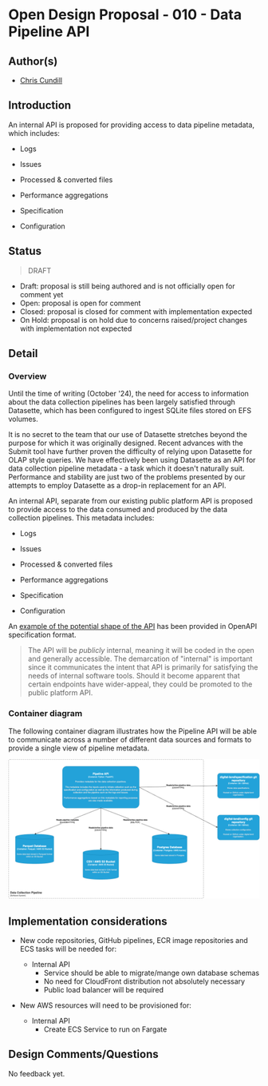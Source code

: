 # Open Design Proposal - 010 - Data Pipeline API

## Author(s)

 * [Chris Cundill](chrisc@diligentsoft.co)

## Introduction

An internal API is proposed for providing access to data pipeline metadata, which includes:

* Logs

* Issues

* Processed & converted files

* Performance aggregations

* Specification

* Configuration


## Status

> DRAFT

 * Draft: proposal is still being authored and is not officially open for comment yet
 * Open: proposal is open for comment
 * Closed: proposal is closed for comment with implementation expected
 * On Hold: proposal is on hold due to concerns raised/project changes with implementation not expected

## Detail

### Overview

Until the time of writing (October '24), the need for access to information about the data collection pipelines has been largely satisfied through Datasette, which has been configured to ingest SQLite files stored on EFS volumes.

It is no secret to the team that our use of Datasette stretches beyond the purpose for which it was originally designed. Recent advances with the Submit tool have further proven the difficulty of relying upon Datasette for OLAP style queries.  We have effectively been using Datasette as an API for data collection pipeline metadata - a task which it doesn't naturally suit.  Performance and stability are just two of the problems presented by our attempts to employ Datasette as a drop-in replacement for an API.

An internal API, separate from our existing public platform API is proposed to provide access to the data consumed and produced by the data collection pipelines.  This metadata includes:

* Logs

* Issues

* Processed & converted files

* Performance aggregations

* Specification

* Configuration

An [example of the potential shape of the API](https://app.swaggerhub.com/apis/CHRISCUNDILL_1/data-collection-pipelines/1.0.0-oas3.1) has been provided in OpenAPI specification format.

> The API will be _publicly_ internal, meaning it will be coded in the open and generally accessible.  The demarcation of "internal"
is important since it communicates the intent that API is primarily for satisfying the needs of internal software tools. 
> Should it become apparent that certain endpoints have wider-appeal, they could be promoted to the public platform API.

### Container diagram

The following container diagram illustrates how the Pipeline API will be able to communicate across a number of different data sources and formats to provide a single view of pipeline metadata.

![Data Pipelines System Context](/images/proposals/010-data-pipeline-api/containers.drawio.png)

## Implementation considerations

* New code repositories, GitHub pipelines, ECR image repositories and ECS tasks will be needed for:

  * Internal API
    * Service should be able to migrate/mange own database schemas
    * No need for CloudFront distribution not absolutely necessary
    * Public load balancer will be required

* New AWS resources will need to be provisioned for:

  * Internal API
    * Create ECS Service to run on Fargate


## Design Comments/Questions

No feedback yet.
